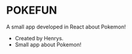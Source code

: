 # POKEFUN
A small app developed in React about Pokemon!

  - Created by Henrys.
  - Small app about Pokemon!
